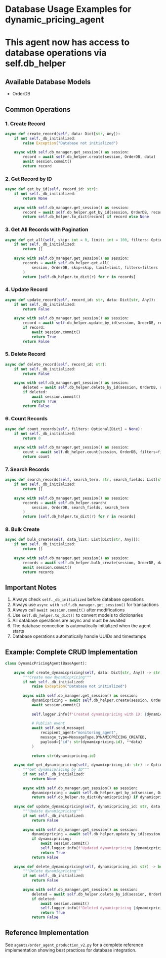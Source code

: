 
# Database Usage Examples for dynamic_pricing_agent
# This agent now has access to database operations via self.db_helper

## Available Database Models
- OrderDB

## Common Operations

### 1. Create Record
```python
async def create_record(self, data: Dict[str, Any]):
    if not self._db_initialized:
        raise Exception("Database not initialized")
    
    async with self.db_manager.get_session() as session:
        record = await self.db_helper.create(session, OrderDB, data)
        await session.commit()
        return record
```

### 2. Get Record by ID
```python
async def get_by_id(self, record_id: str):
    if not self._db_initialized:
        return None
    
    async with self.db_manager.get_session() as session:
        record = await self.db_helper.get_by_id(session, OrderDB, record_id)
        return self.db_helper.to_dict(record) if record else None
```

### 3. Get All Records with Pagination
```python
async def get_all(self, skip: int = 0, limit: int = 100, filters: Optional[Dict] = None):
    if not self._db_initialized:
        return []
    
    async with self.db_manager.get_session() as session:
        records = await self.db_helper.get_all(
            session, OrderDB, skip=skip, limit=limit, filters=filters
        )
        return [self.db_helper.to_dict(r) for r in records]
```

### 4. Update Record
```python
async def update_record(self, record_id: str, data: Dict[str, Any]):
    if not self._db_initialized:
        return False
    
    async with self.db_manager.get_session() as session:
        record = await self.db_helper.update_by_id(session, OrderDB, record_id, data)
        if record:
            await session.commit()
            return True
        return False
```

### 5. Delete Record
```python
async def delete_record(self, record_id: str):
    if not self._db_initialized:
        return False
    
    async with self.db_manager.get_session() as session:
        deleted = await self.db_helper.delete_by_id(session, OrderDB, record_id)
        if deleted:
            await session.commit()
            return True
        return False
```

### 6. Count Records
```python
async def count_records(self, filters: Optional[Dict] = None):
    if not self._db_initialized:
        return 0
    
    async with self.db_manager.get_session() as session:
        count = await self.db_helper.count(session, OrderDB, filters=filters)
        return count
```

### 7. Search Records
```python
async def search_records(self, search_term: str, search_fields: List[str]):
    if not self._db_initialized:
        return []
    
    async with self.db_manager.get_session() as session:
        records = await self.db_helper.search(
            session, OrderDB, search_fields, search_term
        )
        return [self.db_helper.to_dict(r) for r in records]
```

### 8. Bulk Create
```python
async def bulk_create(self, data_list: List[Dict[str, Any]]):
    if not self._db_initialized:
        return []
    
    async with self.db_manager.get_session() as session:
        records = await self.db_helper.bulk_create(session, OrderDB, data_list)
        await session.commit()
        return records
```

## Important Notes

1. Always check `self._db_initialized` before database operations
2. Always use `async with self.db_manager.get_session()` for transactions
3. Always call `await session.commit()` after modifications
4. Use `self.db_helper.to_dict()` to convert models to dictionaries
5. All database operations are async and must be awaited
6. The database connection is automatically initialized when the agent starts
7. Database operations automatically handle UUIDs and timestamps

## Example: Complete CRUD Implementation

```python
class DynamicPricingAgent(BaseAgent):
    
    async def create_dynamicpricing(self, data: Dict[str, Any]) -> str:
        """Create new dynamicpricing"""
        if not self._db_initialized:
            raise Exception("Database not initialized")
        
        async with self.db_manager.get_session() as session:
            dynamicpricing = await self.db_helper.create(session, OrderDB, data)
            await session.commit()
            
            self.logger.info(f"Created dynamicpricing with ID: {dynamicpricing.id}")
            
            # Publish event
            await self.send_message(
                recipient_agent="monitoring_agent",
                message_type=MessageType.DYNAMICPRICING_CREATED,
                payload={"id": str(dynamicpricing.id), **data}
            )
            
            return str(dynamicpricing.id)
    
    async def get_dynamicpricing(self, dynamicpricing_id: str) -> Optional[Dict]:
        """Get dynamicpricing by ID"""
        if not self._db_initialized:
            return None
        
        async with self.db_manager.get_session() as session:
            dynamicpricing = await self.db_helper.get_by_id(session, OrderDB, dynamicpricing_id)
            return self.db_helper.to_dict(dynamicpricing) if dynamicpricing else None
    
    async def update_dynamicpricing(self, dynamicpricing_id: str, data: Dict[str, Any]) -> bool:
        """Update dynamicpricing"""
        if not self._db_initialized:
            return False
        
        async with self.db_manager.get_session() as session:
            dynamicpricing = await self.db_helper.update_by_id(session, OrderDB, dynamicpricing_id, data)
            if dynamicpricing:
                await session.commit()
                self.logger.info(f"Updated dynamicpricing {dynamicpricing_id}")
                return True
            return False
    
    async def delete_dynamicpricing(self, dynamicpricing_id: str) -> bool:
        """Delete dynamicpricing"""
        if not self._db_initialized:
            return False
        
        async with self.db_manager.get_session() as session:
            deleted = await self.db_helper.delete_by_id(session, OrderDB, dynamicpricing_id)
            if deleted:
                await session.commit()
                self.logger.info(f"Deleted dynamicpricing {dynamicpricing_id}")
                return True
            return False
```

## Reference Implementation

See `agents/order_agent_production_v2.py` for a complete reference implementation
showing best practices for database integration.
